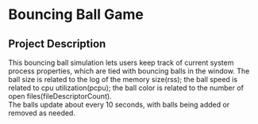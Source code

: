 # Bouncing Ball Game

## Project Description
This bouncing ball simulation lets users keep track of current system process properties, which are tied with bouncing balls in the window.
The ball size is related to the log of the memory size(rss); the ball speed is related to cpu utilization(pcpu); the ball color is related to the number of open files(fileDescriptorCount).  
The balls update about every 10 seconds, with balls being added or removed as needed.
